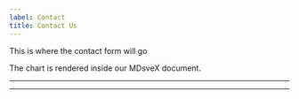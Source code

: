 ```yaml
---
label: Contact
title: Contact Us
---
```


This is where the contact form will go

<script>  
  import Chart from '/src/comp/Chart.svelte';
</script>

The chart is rendered inside our MDsveX document.

<hr>
<Chart />
<hr>
